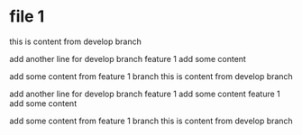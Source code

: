 # file 1

this is content from develop branch

add another line for develop branch
feature 1 add some content

add some content from feature 1 branch
this is content from develop branch

add another line for develop branch
feature 1 add some content
feature 1 add some content

add some content from feature 1 branch
this is content from develop branch
